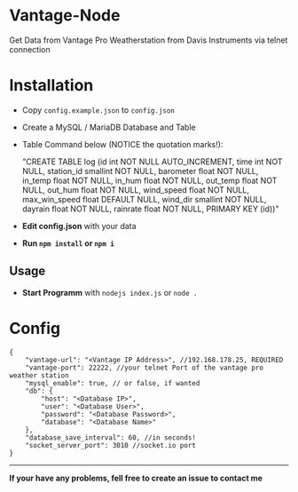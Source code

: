 # Vantage-Node
Get Data from Vantage Pro Weatherstation from Davis Instruments via telnet connection


# Installation
* Copy `config.example.json` to `config.json`
* Create a MySQL / MariaDB Database and Table
* Table Command below (NOTICE the quotation marks!):

    "CREATE TABLE log (id int NOT NULL AUTO_INCREMENT, time int NOT NULL, station_id smallint NOT NULL, barometer float NOT NULL, in_temp float NOT NULL, in_hum float NOT NULL, out_temp float NOT NULL, out_hum float NOT NULL, wind_speed float NOT NULL, max_win_speed float DEFAULT NULL, wind_dir smallint NOT NULL, dayrain float NOT NULL, rainrate float NOT NULL, PRIMARY KEY (id))"
    

* **Edit config.json** with your data
* **Run `npm install` or `npm i`**
## Usage
* **Start Programm** with `nodejs index.js` or `node .`

# Config
````
{
	"vantage-url": "<Vantage IP Address>", //192.168.178.25, REQUIRED
	"vantage-port": 22222, //your telnet Port of the vantage pro weather station
	"mysql_enable": true, // or false, if wanted
	"db": {
		"host": "<Database IP>",
		"user": "<Database User>",
		"password": "<Database Password>",
		"database": "<Database Name>"
	},
	"database_save_interval": 60, //in seconds!
	"socket_server_port": 3010 //socket.io port
}
````
----
**If your have any problems, fell free to create an issue to contact me**